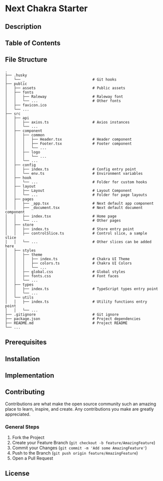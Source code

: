 # Next Chakra Starter

## Description

## Table of Contents

## File Structure
```
.
├── .husky
│   └── _                               # Git hooks
├── public
│   ├── assets                          # Public assets
│   ├── fonts
│   │   ├── Raleway                     # Raleway font
│   │   └── ...                         # Other fonts
│   ├── favicon.ico
│   └── ...
├── src
│   ├── api
│   │   ├── axios.ts                    # Axios instances
│   │   └── ...
│   ├── component
│   │   ├── common
│   │   │   ├── Header.tsx              # Header component
│   │   │   ├── Footer.tsx              # Footer component
│   │   │   └── ...
│   │   ├── logo
│   │   │   └── ...
│   │   └── ...
│   ├── config
│   │   ├── index.ts                    # Config entry point
│   │   └── env.ts                      # Environment variables
│   ├── hook
│   │   └── ...                         # Folder for custom hooks
│   ├── layout
│   │   ├── Layout                      # Layout Component
│   │   └── ...                         # Folder for page layouts
│   ├── pages
│   │   ├── _app.tsx                    # Next default app component
│   │   ├── _document.tsx               # Next default document component
│   │   ├── index.tsx                   # Home page
│   │   └── ...                         # Other pages
│   ├── store
│   │   ├── index.ts                    # Store entry point
│   │   ├── controlSlice.ts             # Control slice, a sample slice
│   │   └── ...                         # Other slices can be added here
│   ├── styles
│   │   ├── theme
│   │   │   ├── index.ts                # Chakra UI Theme
│   │   │   ├── colors.ts               # Chakra UI Colors
│   │   │   └── ...
│   │   ├── global.css                  # Global styles
│   │   ├── fonts.css                   # Font faces
│   │   └── ...
│   ├── types
│   │   ├── index.ts                    # TypeScript types entry point
│   │   └── ...
│   └── utils
│   │   ├── index.ts                    # Utility functions entry point
│   │   └── ...
├── .gitignore                          # Git ignore
├── package.json                        # Project dependencies
├── README.md                           # Project README
└── ...
```

## Prerequisites

## Installation

## Implementation

## Contributing
Contributions are what make the open source community such an amazing place to learn, inspire, and create. Any contributions you make are greatly appreciated.

### General Steps
1. Fork the Project
2. Create your Feature Branch (`git checkout -b feature/AmazingFeature`)
3. Commit your Changes (`git commit -m 'Add some AmazingFeature'`)
4. Push to the Branch (`git push origin feature/AmazingFeature`)
5. Open a Pull Request

## License
